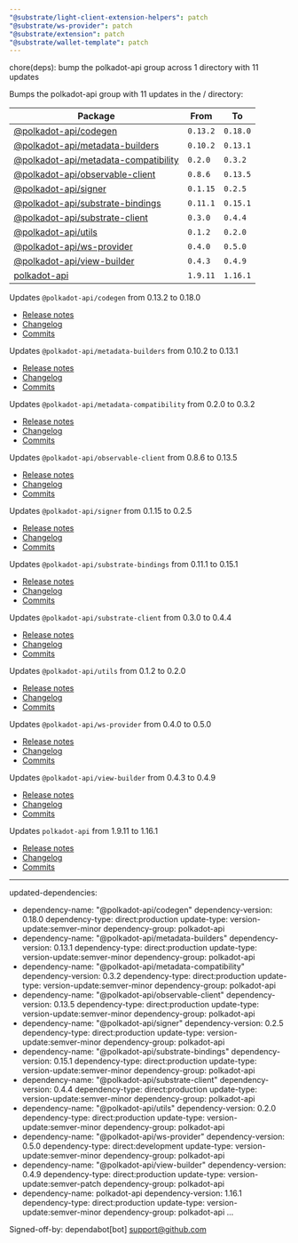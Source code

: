 ```yaml
---
"@substrate/light-client-extension-helpers": patch
"@substrate/ws-provider": patch
"@substrate/extension": patch
"@substrate/wallet-template": patch
---
```


chore(deps): bump the polkadot-api group across 1 directory with 11 updates

Bumps the polkadot-api group with 11 updates in the / directory:

| Package | From | To |
| --- | --- | --- |
| [@polkadot-api/codegen](https://github.com/polkadot-api/polkadot-api) | `0.13.2` | `0.18.0` |
| [@polkadot-api/metadata-builders](https://github.com/polkadot-api/polkadot-api) | `0.10.2` | `0.13.1` |
| [@polkadot-api/metadata-compatibility](https://github.com/polkadot-api/polkadot-api) | `0.2.0` | `0.3.2` |
| [@polkadot-api/observable-client](https://github.com/polkadot-api/polkadot-api) | `0.8.6` | `0.13.5` |
| [@polkadot-api/signer](https://github.com/polkadot-api/polkadot-api) | `0.1.15` | `0.2.5` |
| [@polkadot-api/substrate-bindings](https://github.com/polkadot-api/polkadot-api) | `0.11.1` | `0.15.1` |
| [@polkadot-api/substrate-client](https://github.com/polkadot-api/polkadot-api) | `0.3.0` | `0.4.4` |
| [@polkadot-api/utils](https://github.com/polkadot-api/polkadot-api) | `0.1.2` | `0.2.0` |
| [@polkadot-api/ws-provider](https://github.com/polkadot-api/polkadot-api) | `0.4.0` | `0.5.0` |
| [@polkadot-api/view-builder](https://github.com/polkadot-api/polkadot-api) | `0.4.3` | `0.4.9` |
| [polkadot-api](https://github.com/polkadot-api/polkadot-api) | `1.9.11` | `1.16.1` |



Updates `@polkadot-api/codegen` from 0.13.2 to 0.18.0
- [Release notes](https://github.com/polkadot-api/polkadot-api/releases)
- [Changelog](https://github.com/polkadot-api/polkadot-api/blob/main/NEWS.md)
- [Commits](https://github.com/polkadot-api/polkadot-api/commits)

Updates `@polkadot-api/metadata-builders` from 0.10.2 to 0.13.1
- [Release notes](https://github.com/polkadot-api/polkadot-api/releases)
- [Changelog](https://github.com/polkadot-api/polkadot-api/blob/main/NEWS.md)
- [Commits](https://github.com/polkadot-api/polkadot-api/commits/polkadot-api@0.13.1)

Updates `@polkadot-api/metadata-compatibility` from 0.2.0 to 0.3.2
- [Release notes](https://github.com/polkadot-api/polkadot-api/releases)
- [Changelog](https://github.com/polkadot-api/polkadot-api/blob/main/NEWS.md)
- [Commits](https://github.com/polkadot-api/polkadot-api/commits)

Updates `@polkadot-api/observable-client` from 0.8.6 to 0.13.5
- [Release notes](https://github.com/polkadot-api/polkadot-api/releases)
- [Changelog](https://github.com/polkadot-api/polkadot-api/blob/main/NEWS.md)
- [Commits](https://github.com/polkadot-api/polkadot-api/commits)

Updates `@polkadot-api/signer` from 0.1.15 to 0.2.5
- [Release notes](https://github.com/polkadot-api/polkadot-api/releases)
- [Changelog](https://github.com/polkadot-api/polkadot-api/blob/main/NEWS.md)
- [Commits](https://github.com/polkadot-api/polkadot-api/commits)

Updates `@polkadot-api/substrate-bindings` from 0.11.1 to 0.15.1
- [Release notes](https://github.com/polkadot-api/polkadot-api/releases)
- [Changelog](https://github.com/polkadot-api/polkadot-api/blob/main/NEWS.md)
- [Commits](https://github.com/polkadot-api/polkadot-api/commits)

Updates `@polkadot-api/substrate-client` from 0.3.0 to 0.4.4
- [Release notes](https://github.com/polkadot-api/polkadot-api/releases)
- [Changelog](https://github.com/polkadot-api/polkadot-api/blob/main/NEWS.md)
- [Commits](https://github.com/polkadot-api/polkadot-api/commits)

Updates `@polkadot-api/utils` from 0.1.2 to 0.2.0
- [Release notes](https://github.com/polkadot-api/polkadot-api/releases)
- [Changelog](https://github.com/polkadot-api/polkadot-api/blob/main/NEWS.md)
- [Commits](https://github.com/polkadot-api/polkadot-api/commits)

Updates `@polkadot-api/ws-provider` from 0.4.0 to 0.5.0
- [Release notes](https://github.com/polkadot-api/polkadot-api/releases)
- [Changelog](https://github.com/polkadot-api/polkadot-api/blob/main/NEWS.md)
- [Commits](https://github.com/polkadot-api/polkadot-api/commits)

Updates `@polkadot-api/view-builder` from 0.4.3 to 0.4.9
- [Release notes](https://github.com/polkadot-api/polkadot-api/releases)
- [Changelog](https://github.com/polkadot-api/polkadot-api/blob/main/NEWS.md)
- [Commits](https://github.com/polkadot-api/polkadot-api/commits)

Updates `polkadot-api` from 1.9.11 to 1.16.1
- [Release notes](https://github.com/polkadot-api/polkadot-api/releases)
- [Changelog](https://github.com/polkadot-api/polkadot-api/blob/main/NEWS.md)
- [Commits](https://github.com/polkadot-api/polkadot-api/commits)

---
updated-dependencies:
- dependency-name: "@polkadot-api/codegen"
  dependency-version: 0.18.0
  dependency-type: direct:production
  update-type: version-update:semver-minor
  dependency-group: polkadot-api
- dependency-name: "@polkadot-api/metadata-builders"
  dependency-version: 0.13.1
  dependency-type: direct:production
  update-type: version-update:semver-minor
  dependency-group: polkadot-api
- dependency-name: "@polkadot-api/metadata-compatibility"
  dependency-version: 0.3.2
  dependency-type: direct:production
  update-type: version-update:semver-minor
  dependency-group: polkadot-api
- dependency-name: "@polkadot-api/observable-client"
  dependency-version: 0.13.5
  dependency-type: direct:production
  update-type: version-update:semver-minor
  dependency-group: polkadot-api
- dependency-name: "@polkadot-api/signer"
  dependency-version: 0.2.5
  dependency-type: direct:production
  update-type: version-update:semver-minor
  dependency-group: polkadot-api
- dependency-name: "@polkadot-api/substrate-bindings"
  dependency-version: 0.15.1
  dependency-type: direct:production
  update-type: version-update:semver-minor
  dependency-group: polkadot-api
- dependency-name: "@polkadot-api/substrate-client"
  dependency-version: 0.4.4
  dependency-type: direct:production
  update-type: version-update:semver-minor
  dependency-group: polkadot-api
- dependency-name: "@polkadot-api/utils"
  dependency-version: 0.2.0
  dependency-type: direct:production
  update-type: version-update:semver-minor
  dependency-group: polkadot-api
- dependency-name: "@polkadot-api/ws-provider"
  dependency-version: 0.5.0
  dependency-type: direct:development
  update-type: version-update:semver-minor
  dependency-group: polkadot-api
- dependency-name: "@polkadot-api/view-builder"
  dependency-version: 0.4.9
  dependency-type: direct:production
  update-type: version-update:semver-patch
  dependency-group: polkadot-api
- dependency-name: polkadot-api
  dependency-version: 1.16.1
  dependency-type: direct:production
  update-type: version-update:semver-minor
  dependency-group: polkadot-api
...

Signed-off-by: dependabot[bot] <support@github.com>

